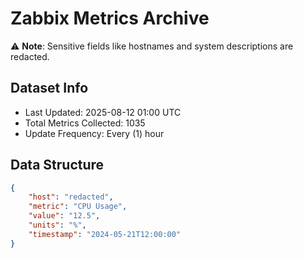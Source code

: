 # Zabbix Metrics Archive

⚠️ **Note**: Sensitive fields like hostnames and system descriptions are redacted.

## Dataset Info
- Last Updated: 2025-08-12 01:00 UTC
- Total Metrics Collected: 1035
- Update Frequency: Every (1) hour

## Data Structure
```json
{
    "host": "redacted",
    "metric": "CPU Usage",
    "value": "12.5",
    "units": "%",
    "timestamp": "2024-05-21T12:00:00"
}
```
